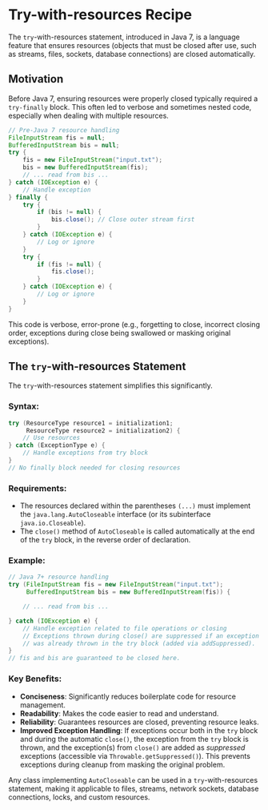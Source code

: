 # Try-with-resources Recipe

The `try`-with-resources statement, introduced in Java 7, is a language feature that ensures resources (objects that must be closed after use, such as streams, files, sockets, database connections) are closed automatically.

## Motivation

Before Java 7, ensuring resources were properly closed typically required a `try-finally` block. This often led to verbose and sometimes nested code, especially when dealing with multiple resources.

```java
// Pre-Java 7 resource handling
FileInputStream fis = null;
BufferedInputStream bis = null;
try {
    fis = new FileInputStream("input.txt");
    bis = new BufferedInputStream(fis);
    // ... read from bis ...
} catch (IOException e) {
    // Handle exception
} finally {
    try {
        if (bis != null) {
            bis.close(); // Close outer stream first
        }
    } catch (IOException e) {
        // Log or ignore
    }
    try {
        if (fis != null) {
            fis.close();
        }
    } catch (IOException e) {
        // Log or ignore
    }
}
```

This code is verbose, error-prone (e.g., forgetting to close, incorrect closing order, exceptions during close being swallowed or masking original exceptions).

## The `try`-with-resources Statement

The `try`-with-resources statement simplifies this significantly.

### Syntax:

```java
try (ResourceType resource1 = initialization1; 
     ResourceType resource2 = initialization2) {
    // Use resources
} catch (ExceptionType e) {
    // Handle exceptions from try block
}
// No finally block needed for closing resources
```

### Requirements:

*   The resources declared within the parentheses `(...)` must implement the `java.lang.AutoCloseable` interface (or its subinterface `java.io.Closeable`).
*   The `close()` method of `AutoCloseable` is called automatically at the end of the `try` block, in the reverse order of declaration.

### Example:

```java
// Java 7+ resource handling
try (FileInputStream fis = new FileInputStream("input.txt");
     BufferedInputStream bis = new BufferedInputStream(fis)) {

    // ... read from bis ...

} catch (IOException e) {
    // Handle exception related to file operations or closing
    // Exceptions thrown during close() are suppressed if an exception
    // was already thrown in the try block (added via addSuppressed).
}
// fis and bis are guaranteed to be closed here.
```

### Key Benefits:

*   **Conciseness**: Significantly reduces boilerplate code for resource management.
*   **Readability**: Makes the code easier to read and understand.
*   **Reliability**: Guarantees resources are closed, preventing resource leaks.
*   **Improved Exception Handling**: If exceptions occur both in the `try` block and during the automatic `close()`, the exception from the `try` block is thrown, and the exception(s) from `close()` are added as *suppressed* exceptions (accessible via `Throwable.getSuppressed()`). This prevents exceptions during cleanup from masking the original problem.

Any class implementing `AutoCloseable` can be used in a `try`-with-resources statement, making it applicable to files, streams, network sockets, database connections, locks, and custom resources. 
